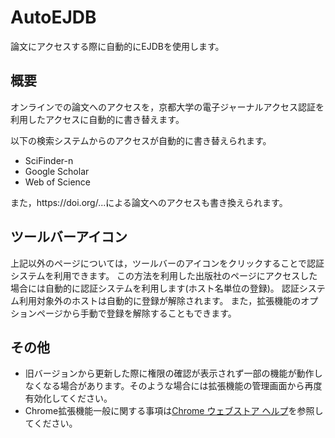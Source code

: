 
# AutoEJDB

論文にアクセスする際に自動的にEJDBを使用します。

## 概要

オンラインでの論文へのアクセスを，京都大学の電子ジャーナルアクセス認証を利用したアクセスに自動的に書き替えます。

以下の検索システムからのアクセスが自動的に書き替えられます。

- SciFinder-n
- Google Scholar
- Web of Science

また，ht⁠tps://doi⁠.org/...による論文へのアクセスも書き換えられます。

## ツールバーアイコン

上記以外のページについては，ツールバーのアイコンをクリックすることで認証システムを利用できます。
この方法を利用した出版社のページにアクセスした場合には自動的に認証システムを利用します(ホスト名単位の登録)。
認証システム利用対象外のホストは自動的に登録が解除されます。
また，拡張機能のオプションページから手動で登録を解除することもできます。

## その他

- 旧バージョンから更新した際に権限の確認が表示されず一部の機能が動作しなくなる場合があります。そのような場合には拡張機能の管理画面から再度有効化してください。
- Chrome拡張機能一般に関する事項は[Chrome ウェブストア ヘルプ](https://support.google.com/chrome_webstore/answer/2664769)を参照してください。
